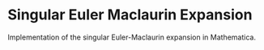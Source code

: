 # Singular Euler Maclaurin Expansion
Implementation of the singular Euler-Maclaurin expansion in Mathematica.
